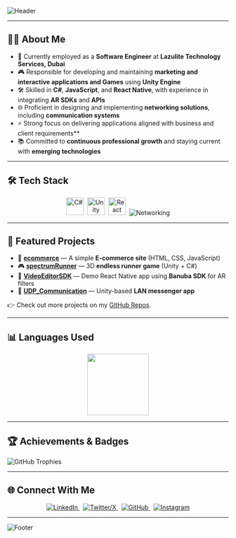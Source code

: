 <!-- Modern GitHub Profile README for Mohsin Kumar Kiri -->

<!-- Header Banner -->
![Header](https://capsule-render.vercel.app/api?type=waving&color=gradient&height=200&section=header&text=Hi%2C%20I'm%20Mohsin!%20👋&fontSize=40&fontAlignY=35&desc=Developer%20%7C%20Game%20Creator%20%7C%20Tech%20Enthusiast&descAlignY=55&descAlign=50)

---

## 👨‍💻 About Me
- 💼 Currently employed as a **Software Engineer** at **Lazulite Technology Services, Dubai**  
- 🎮 Responsible for developing and maintaining **marketing and interactive applications and Games** using **Unity Engine**  
- 🛠️ Skilled in **C#**, **JavaScript**, and **React Native**, with experience in integrating **AR SDKs** and **APIs**  
- 🌐 Proficient in designing and implementing **networking solutions**, including **communication systems**  
- ⚡ Strong focus on delivering applications aligned with business and client requirements**  
- 📚 Committed to **continuous professional growth** and staying current with **emerging technologies**  
 

---

## 🛠️ Tech Stack

<p align="center">
  <img src="https://cdn.jsdelivr.net/gh/devicons/devicon/icons/csharp/csharp-original.svg" title="C#" alt="C#" width="40" height="40"/>&nbsp;
  <img src="https://cdn.jsdelivr.net/gh/devicons/devicon/icons/unity/unity-original.svg" title="Unity" alt="Unity" width="40" height="40"/>&nbsp;
  <img src="https://cdn.jsdelivr.net/gh/devicons/devicon/icons/react/react-original.svg" title="React Native" alt="React Native" width="40" height="40"/>&nbsp;
  <img src="https://img.shields.io/badge/Networking-UDP-blue?style=flat-square&logo=wifi&logoColor=white" title="Networking (UDP)" alt="Networking"/>
</p>

---

## 📌 Featured Projects

- 🚀 [**ecommerce**](https://github.com/mohsinkumarkiri/ecommerce) — A simple **E-commerce site** (HTML, CSS, JavaScript)  
- 🎮 [**spectrumRunner**](https://github.com/mohsinkumarkiri/spectrumRunner) — 3D **endless runner game** (Unity + C#)  
- 📱 [**VideoEditorSDK**](https://github.com/mohsinkumarkiri/VideoEditorSDK) — Demo React Native app using **Banuba SDK** for AR filters  
- 📡 [**UDP_Communication**](https://github.com/mohsinkumarkiri/UDP_Communication) — Unity-based **LAN messenger app**  

👉 Check out more projects on my [GitHub Repos](https://github.com/mohsinkumarkiri?tab=repositories).

---

## 📊 Languages Used

<p align="center">
  <img src="https://github-readme-stats.vercel.app/api/top-langs/?username=mohsinkumarkiri&layout=compact&theme=tokyonight" height="140"/>
</p>

---

## 🏆 Achievements & Badges
![GitHub Trophies](https://github-profile-trophy.vercel.app/?username=mohsinkumarkiri&theme=tokyonight&no-frame=true&row=1&margin-w=10&column=4)

---

## 🌐 Connect With Me
<p align="center">
  <a href="https://linkedin.com/in/mohsinkumarkiri" target="_blank">
    <img src="https://img.shields.io/badge/LinkedIn-0A66C2?style=for-the-badge&logo=linkedin&logoColor=white" alt="LinkedIn"/>
  </a>&nbsp;
  <a href="https://x.com/godfather__zeus" target="_blank">
    <img src="https://img.shields.io/badge/Twitter(X)-000000?style=for-the-badge&logo=x&logoColor=white" alt="Twitter/X"/>
  </a>&nbsp;
  <a href="https://github.com/mohsinkumarkiri" target="_blank">
    <img src="https://img.shields.io/badge/GitHub-181717?style=for-the-badge&logo=github&logoColor=white" alt="GitHub"/>
  </a>&nbsp;
  <a href="https://instagram.com/msn.k7" target="_blank">
    <img src="https://img.shields.io/badge/Instagram-E4405F?style=for-the-badge&logo=instagram&logoColor=white" alt="Instagram"/>
  </a>
</p>


---

<!-- Footer Banner -->
![Footer](https://capsule-render.vercel.app/api?type=waving&color=gradient&height=120&section=footer)
